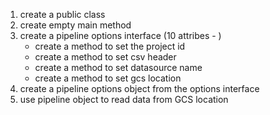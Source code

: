 1. create a public class
2. create empty main method
3. create a pipeline options interface (10 attribes - )
   - create a method to set the project id
   - create a method to set csv header
   - create a method to set datasource name
   - create a method to set gcs location
4. create a pipeline options object from the options interface
5. use pipeline object to read data from GCS location
